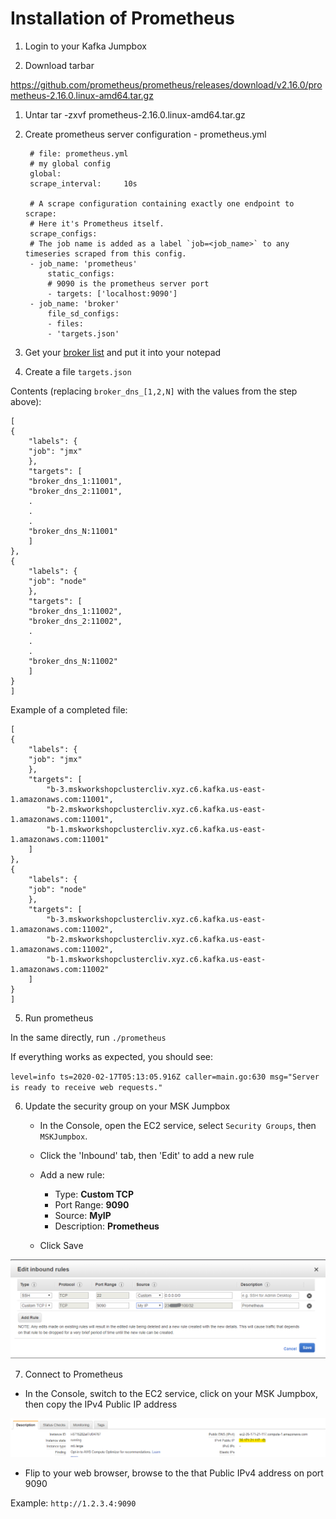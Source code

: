 # Installation of Prometheus


1. Login to your Kafka Jumpbox

1. Download tarbar

https://github.com/prometheus/prometheus/releases/download/v2.16.0/prometheus-2.16.0.linux-amd64.tar.gz


1. Untar
tar -zxvf prometheus-2.16.0.linux-amd64.tar.gz

1. Create prometheus server configuration - prometheus.yml

        # file: prometheus.yml
        # my global config
        global:
        scrape_interval:     10s

        # A scrape configuration containing exactly one endpoint to scrape:
        # Here it's Prometheus itself.
        scrape_configs:
        # The job name is added as a label `job=<job_name>` to any timeseries scraped from this config.
        - job_name: 'prometheus'
            static_configs:
            # 9090 is the prometheus server port
            - targets: ['localhost:9090']
        - job_name: 'broker'
            file_sd_configs:
            - files:
            - 'targets.json'

1. Get your [broker list](/modules/commontasks/getbrokerinfo.md) and put it into your notepad

1. Create a file `targets.json`

Contents (replacing `broker_dns_[1,2,N]` with the values from the step above):

    [
    {
        "labels": {
        "job": "jmx"
        },
        "targets": [
        "broker_dns_1:11001",
        "broker_dns_2:11001",
        .
        .
        .
        "broker_dns_N:11001"
        ]
    },
    {
        "labels": {
        "job": "node"
        },
        "targets": [
        "broker_dns_1:11002",
        "broker_dns_2:11002",
        .
        .
        .
        "broker_dns_N:11002"
        ]
    }
    ]

Example of a completed file:

    [
    {
        "labels": {
        "job": "jmx"
        },
        "targets": [
            "b-3.mskworkshopclustercliv.xyz.c6.kafka.us-east-1.amazonaws.com:11001",
            "b-2.mskworkshopclustercliv.xyz.c6.kafka.us-east-1.amazonaws.com:11001",
            "b-1.mskworkshopclustercliv.xyz.c6.kafka.us-east-1.amazonaws.com:11001"
        ]
    },
    {
        "labels": {
        "job": "node"
        },
        "targets": [
            "b-3.mskworkshopclustercliv.xyz.c6.kafka.us-east-1.amazonaws.com:11002",
            "b-2.mskworkshopclustercliv.xyz.c6.kafka.us-east-1.amazonaws.com:11002",
            "b-1.mskworkshopclustercliv.xyz.c6.kafka.us-east-1.amazonaws.com:11002"
        ]
    }
    ]

5. Run prometheus

In the same directly, run `./prometheus`

If everything works as expected, you should see:

`level=info ts=2020-02-17T05:13:05.916Z caller=main.go:630 msg="Server is ready to receive web requests."`

6. Update the security group on your MSK Jumpbox

    * In the Console, open the EC2 service, select `Security Groups`, then `MSKJumpbox`.

    * Click the 'Inbound' tab, then 'Edit' to add a new rule

    * Add a new rule:

        * Type: **Custom TCP**
        * Port Range: **9090**
        * Source: **MyIP**
        * Description: **Prometheus**
        
    * Click Save

![sgrule](_media/modules/openmonitoring/msk_sg_prometheus.png)

7. Connect to Prometheus

* In the Console, switch to the EC2 service, click on your MSK Jumpbox, then copy the IPv4 Public IP address

![jumpbox-eip](_media/modules/openmonitoring/msk_jumpbox_eip.png)

* Flip to your web browser, browse to the that Public IPv4 address on port 9090

Example: `http://1.2.3.4:9090`
